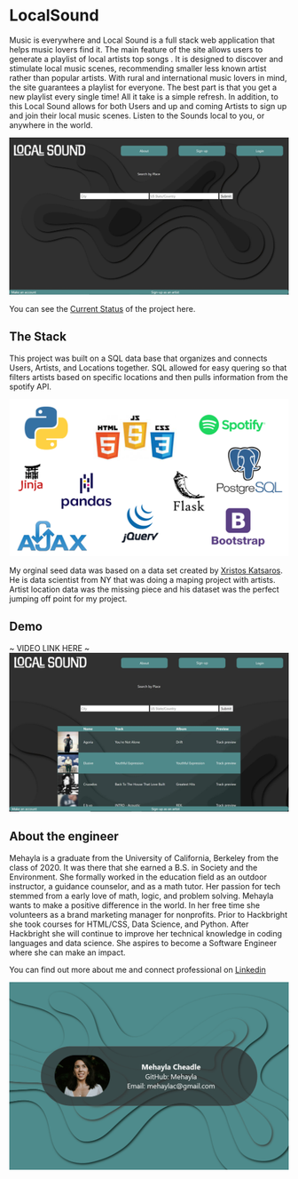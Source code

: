 # LocalSound
Music is everywhere and Local Sound is a full stack web application that helps music lovers find it. The main feature of the site allows users to generate a playlist of local artists top songs . It is designed to discover and stimulate local music scenes, recommending smaller less known artist rather than popular artists. With rural and international music lovers in mind, the site guarantees a playlist for everyone. The best part is that you get a new playlist every single time! All it take is a simple refresh. In addition, to this Local Sound allows for both Users and up and coming Artists to sign up and join their local music scenes. Listen to the Sounds local to you, or anywhere in the world.

![The Homepage](/Static/images/LSHomePage.JPG "A picture of the playlist")

You can see the [Current Status](https://github.com/users/Mehayla/projects/1) of the project here.

## The Stack
This project was built on a SQL data base that organizes and connects Users, Artists, and Locations together. SQL allowed for easy quering so that filters artists based on specific locations and then pulls information from the spotify API. 

![Tech Stack](/Static/images/Stackpic.png "A picture of my stack")

My orginal seed data was based on a data set created by [Xristos Katsaros](https://github.com/xxristoskk). He is data scientist from NY that was doing a maping project with artists. Artist location data was the missing piece and his dataset was the perfect jumping off point for my project.

## Demo
~ VIDEO LINK HERE ~
![The Playlist](/Static/images/Playlistscreenshot.JPG "A picture of the playlist")

## About the engineer
Mehayla is a graduate from the University of California, Berkeley from the class of 2020. It was there that she earned a B.S. in Society and the Environment. She formally worked in the education field as an outdoor instructor, a guidance counselor, and as a math tutor. Her passion for tech stemmed from a early love of math, logic, and problem solving. Mehayla wants to make a positive difference in the world. In her free time she volunteers as a brand marketing manager for nonprofits. Prior to Hackbright she took courses for HTML/CSS, Data Science, and Python. After Hackbright she will continue to improve her technical knowledge in coding languages and data science. She aspires to become a Software Engineer where she can make an impact.

You can find out more about me and connect professional on [Linkedin](https://www.linkedin.com/in/mehaylacheadle/)

![More contact information email me at mehayla@gmail.com or conect on linkedin](/Static/images/VideoIntro.png "A picture of me and my contact info")